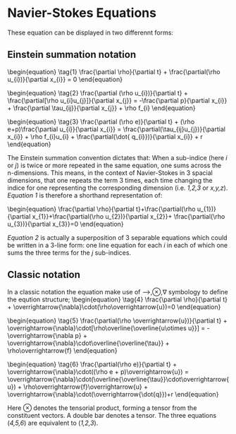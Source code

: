 Navier-Stokes Equations
=======================
These equation can be displayed in two differennt forms:


Einstein summation notation
-----------------------------
\begin{equation}
\tag{1}
\frac{\partial \rho}{\partial t} + \frac{\partial(\rho u_{i})}{\partial x_{i}} = 0
\end{equation}


\begin{equation}
\tag{2}
\frac{\partial (\rho u_{i})}{\partial t} + \frac{\partial[\rho u_{i}u_{j}]}{\partial x_{j}} = -\frac{\partial p}{\partial x_{i}} + \frac{\partial \tau_{ij}}{\partial x_{j}} + \rho f_{i} 
\end{equation}

\begin{equation}
\tag{3}
\frac{\partial (\rho e)}{\partial t} + (\rho e+p)\frac{\partial u_{i}}{\partial x_{i}} = \frac{\partial(\tau_{ij}u_{j})}{\partial x_{i}} + \rho f_{i}u_{i} + \frac{\partial(\dot{ q_{i}})}{\partial x_{i}} + r
\end{equation}


The Einstein summation convention dictates that: When a sub-indice (here
*i* or *j*) is twice or more repeated in the same equation, one sums
across the n-dimensions. This means, in the context of Navier-Stokes in
3 spacial dimensions, that one repeats the term 3 times, each time
changing the indice for one representing the corresponding dimension (i.e.
*1,2,3* or *x,y,z*). *Equation 1* is therefore a shorthand representation
of:

\begin{equation}
\frac{\partial \rho}{\partial t}+\frac{\partial(\rho u_{1})}{\partial x_{1}}+\frac{\partial(\rho u_{2})}{\partial x_{2}}+ \frac{\partial(\rho u_{3})}{\partial x_{3}}=0
\end{equation}

*Equation 2* is actually a superposition of 3 separable equations which
could be written in a 3-line form: one line equation for each *i* in
each of which one sums the three terms for the *j* sub-indices.

Classic notation 
-----------------------------------------------------
In a classic notation the equation make use of ⟶,⊗,∇ symbology to define the eqution structure;
\begin{equation}
\tag{4}
\frac{\partial \rho}{\partial t} + \overrightarrow{\nabla}\cdot(\rho\overrightarrow{u})=0
\end{equation}

\begin{equation}
\tag{5}
\frac{\partial(\rho \overrightarrow{u})}{\partial t} + \overrightarrow{\nabla}\cdot[\rho\overline{\overline{u\otimes u}}] = -\overrightarrow{\nabla p} + \overrightarrow{\nabla}\cdot\overline{\overline{\tau}} + \rho\overrightarrow{f}
\end{equation}

\begin{equation}
\tag{6}
\frac{\partial(\rho e)}{\partial t} + \overrightarrow{\nabla}\cdot((\rho e + p)\overrightarrow{u}) = \overrightarrow{\nabla}\cdot(\overline{\overline{\tau}}\cdot\overrightarrow{u}) + \rho\overrightarrow{f}\overrightarrow{u} + \overrightarrow{\nabla}\cdot(\overrightarrow{\dot{q}})+r
\end{equation}

Here ⊗ denotes the tensorial product, forming a tensor from the
constituent vectors. A double bar denotes a tensor. The three equations
(*4,5,6*) are equivalent to (*1,2,3*).

<!--  Script to show the footer   -->
<html>
<script
    src="https://code.jquery.com/jquery-3.3.1.js"
    integrity="sha256-2Kok7MbOyxpgUVvAk/HJ2jigOSYS2auK4Pfzbm7uH60="
    crossorigin="anonymous">
</script>
<script>
$(function(){
  $("#footer").load("../footers/footer_first_level_depth.html");
});
</script>
<body>
<div id="footer"></div>
</body>
</html>
